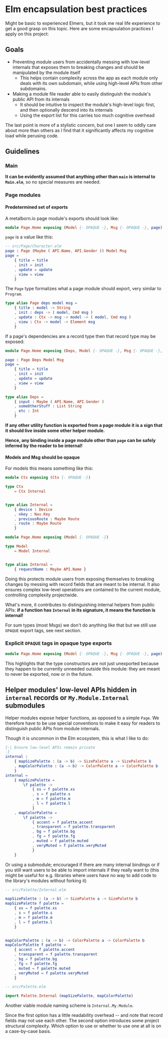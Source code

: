# Elm encapsulation best practices

Might be basic to experienced Elmers, but it took me real life experience to get
a good grasp on this topic. Here are some encapsulation practices I apply on this project:

## Goals

- Preventing module users from accidentally messing with low-level internals that exposes them to breaking changes and should be manipulated by the module itself
    - This helps contain complexity across the app as each module only deals with its own subdomain, while using high-level APIs from other subdomains.
- Making a module file reader able to easily distinguish the module's public API from its internals
    - It should be intuitive to inspect the module's high-level logic first, and then optionally descend into its internals
    - Using the export list for this carries too much cognitive overhead

The last point is more of a stylistic concern, but one I seem to oddly care about more than others as I find that it significantly affects my cognitive load while perusing code.

## Guidelines

### Main

**It can be evidently assumed that anything other than `main` is internal to `Main.elm`**, so no special measures are needed.

### Page modules

#### Predetermined set of exports

A metalborn.io page module's exports should look like:

```elm
module Page.Home exposing (Model {- OPAQUE -}, Msg {- OPAQUE -}, page)
```

`page` is a value like this:

```elm
-- src/Page/Character.elm
page : Page (Maybe ( API.Name, API.Gender )) Model Msg
page =
    { title = title
    , init = init
    , update = update
    , view = view
    }
```

The `Page` type formalizes what a page module should export, very similar to `Program`.

```elm
type alias Page deps model msg =
    { title : model -> String
    , init : deps -> ( model, Cmd msg )
    , update : Ctx -> msg -> model -> ( model, Cmd msg )
    , view : Ctx -> model -> Element msg
    }
```

If a page's dependencies are a record type then that record type may be exposed:

```elm
module Page.Home exposing (Deps, Model {- OPAQUE -}, Msg {- OPAQUE -}, page)

page : Page Deps Model Msg
page =
    { title = title
    , init = init
    , update = update
    , view = view
    }

type alias Deps =
    { input : Maybe ( API.Name, API.Gender )
    , someOtherStuff : List String
    , etc : Int
    }
```

**If any other utility function is exported from a page module it is a sign that it should live inside some other helper module.**

**Hence, any binding inside a page module other than `page` can be safely inferred by the reader to be internal!**

#### Models and Msg should be opaque

For models this means something like this:

```elm
module Ctx exposing (Ctx {- OPAQUE -})

type Ctx
    = Ctx Internal


type alias Internal =
    { device : Device
    , nkey : Nav.Key
    , previousRoute : Maybe Route
    , route : Maybe Route
    }

```

```elm
module Page.Home exposing (Model {- OPAQUE -})

type Model
    = Model Internal


type alias Internal =
    { requestName : Maybe API.Name }
```

Doing this protects module users from exposing themselves to breaking changes by messing with record fields that are meant to be internal. It also ensures complex low-level operations are contained to the current module, controlling complexity projectwide.

What's more, it contributes to distinguishing internal helpers from public APIs: **if a function has `Internal` in its signature, it means the function is internal!**

For sum types (most Msgs) we don't do anything like that but we still use `OPAQUE` export tags, see next section.

### Explicit `OPAQUE` tags in opaque type exports

```elm
module Page.Home exposing (Model {- OPAQUE -}, Msg {- OPAQUE -}, page)
```

This highlights that the type constructors are not just unexported because they
happen to be currently unneeded outside this module: they are meant to never be
exported, now or in the future.

## Helper modules' low-level APIs hidden in `internal` records or `My.Module.Internal` submodules

Helper modules expose helper functions, as opposed to a simple `Page`. We therefore have to be use special conventions to make it easy for readers to distinguish public APIs from module internals.

Though it is uncommon in the Elm ecosystem, this is what I like to do:

```elm
{-| Ensure low-level APIs remain private
-}
internal :
    { mapSizePalette : (a -> b) -> SizePalette a -> SizePalette b
    , mapColorPalette : (a -> b) -> ColorPalette a -> ColorPalette b
    }
internal =
    { mapSizePalette =
        \f palette ->
            { xs = f palette.xs
            , s = f palette.s
            , m = f palette.m
            , l = f palette.l
            }
    , mapColorPalette =
        \f palette ->
            { accent = f palette.accent
            , transparent = f palette.transparent
            , bg = f palette.bg
            , fg = f palette.fg
            , muted = f palette.muted
            , veryMuted = f palette.veryMuted
            }
    }
```

Or using a submodule; encouraged if there are many internal bindings or if you still want users to be able to import internals if they really want to (this might be useful for e.g. libraries where users have no way to add code to the library's modules without forking it)

```elm
-- src/Palette/Internal.elm

mapSizePalette : (a -> b) -> SizePalette a -> SizePalette b
mapSizePalette f palette =
    { xs = f palette.xs
    , s = f palette.s
    , m = f palette.m
    , l = f palette.l
    }


mapColorPalette : (a -> b) -> ColorPalette a -> ColorPalette b
mapColorPalette f palette =
    { accent = f palette.accent
    , transparent = f palette.transparent
    , bg = f palette.bg
    , fg = f palette.fg
    , muted = f palette.muted
    , veryMuted = f palette.veryMuted
    }
```

```elm
-- src/Palette.elm

import Palette.Internal (mapSizePalette, mapColorPalette)
```

Another viable module naming scheme is `Internal.My.Module`.

Since the first option has a little readability overhead -- and note that record fields may not use each other. The second option introduces some project structural complexity. Which option to use or whether to use one at all is on a case-by-case basis.
